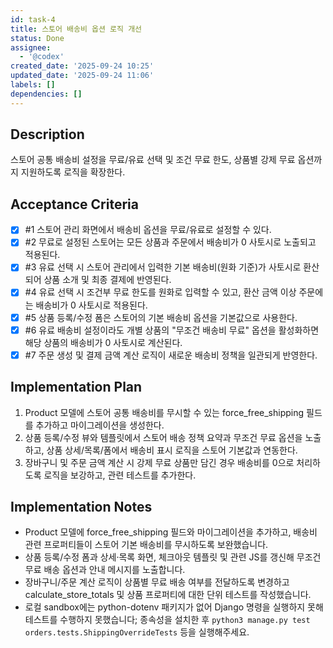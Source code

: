 ```yaml
---
id: task-4
title: 스토어 배송비 옵션 로직 개선
status: Done
assignee:
  - '@codex'
created_date: '2025-09-24 10:25'
updated_date: '2025-09-24 11:06'
labels: []
dependencies: []
---
```


## Description

<!-- SECTION:DESCRIPTION:BEGIN -->
스토어 공통 배송비 설정을 무료/유료 선택 및 조건 무료 한도, 상품별 강제 무료 옵션까지 지원하도록 로직을 확장한다.
<!-- SECTION:DESCRIPTION:END -->

## Acceptance Criteria
<!-- AC:BEGIN -->
- [x] #1 스토어 관리 화면에서 배송비 옵션을 무료/유료로 설정할 수 있다.
- [x] #2 무료로 설정된 스토어는 모든 상품과 주문에서 배송비가 0 사토시로 노출되고 적용된다.
- [x] #3 유료 선택 시 스토어 관리에서 입력한 기본 배송비(원화 기준)가 사토시로 환산되어 상품 소개 및 최종 결제에 반영된다.
- [x] #4 유료 선택 시 조건부 무료 한도를 원화로 입력할 수 있고, 환산 금액 이상 주문에는 배송비가 0 사토시로 적용된다.
- [x] #5 상품 등록/수정 폼은 스토어의 기본 배송비 옵션을 기본값으로 사용한다.
- [x] #6 유료 배송비 설정이라도 개별 상품의 "무조건 배송비 무료" 옵션을 활성화하면 해당 상품의 배송비가 0 사토시로 계산된다.
- [x] #7 주문 생성 및 결제 금액 계산 로직이 새로운 배송비 정책을 일관되게 반영한다.
<!-- AC:END -->

## Implementation Plan

<!-- SECTION:PLAN:BEGIN -->
1. Product 모델에 스토어 공통 배송비를 무시할 수 있는 force_free_shipping 필드를 추가하고 마이그레이션을 생성한다.
2. 상품 등록/수정 뷰와 템플릿에서 스토어 배송 정책 요약과 무조건 무료 옵션을 노출하고, 상품 상세/목록/폼에서 배송비 표시 로직을 스토어 기본값과 연동한다.
3. 장바구니 및 주문 금액 계산 시 강제 무료 상품만 담긴 경우 배송비를 0으로 처리하도록 로직을 보강하고, 관련 테스트를 추가한다.
<!-- SECTION:PLAN:END -->

## Implementation Notes

<!-- SECTION:NOTES:BEGIN -->
- Product 모델에 force_free_shipping 필드와 마이그레이션을 추가하고, 배송비 관련 프로퍼티들이 스토어 기본 배송비를 무시하도록 보완했습니다.
- 상품 등록/수정 폼과 상세·목록 화면, 체크아웃 템플릿 및 관련 JS를 갱신해 무조건 무료 배송 옵션과 안내 메시지를 노출합니다.
- 장바구니/주문 계산 로직이 상품별 무료 배송 여부를 전달하도록 변경하고 calculate_store_totals 및 상품 프로퍼티에 대한 단위 테스트를 작성했습니다.
- 로컬 sandbox에는 python-dotenv 패키지가 없어 Django 명령을 실행하지 못해 테스트를 수행하지 못했습니다; 종속성을 설치한 후 `python3 manage.py test orders.tests.ShippingOverrideTests` 등을 실행해주세요.
<!-- SECTION:NOTES:END -->

